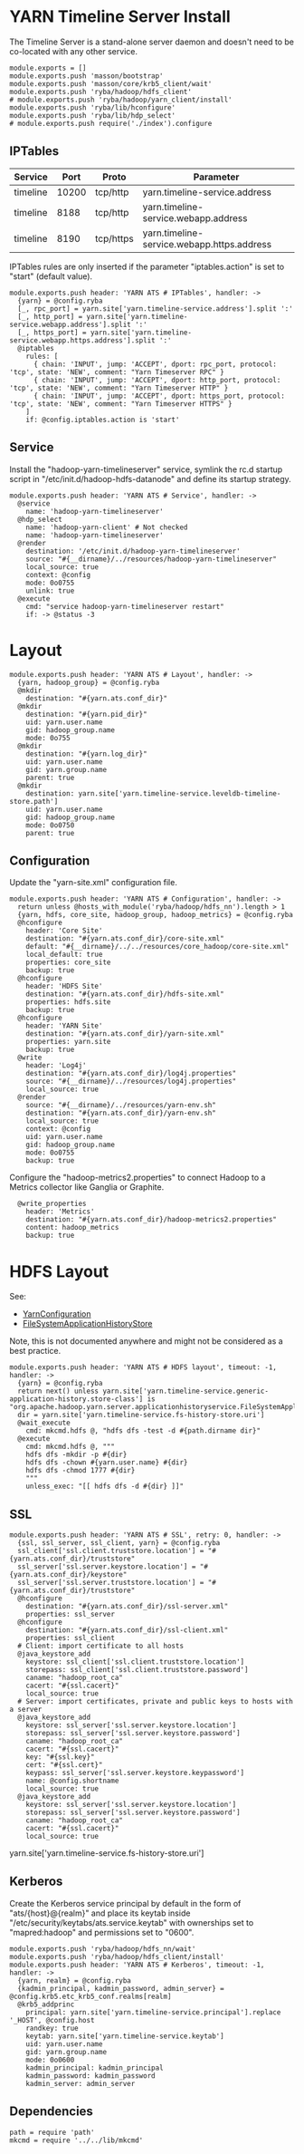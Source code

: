 
# YARN Timeline Server Install

The Timeline Server is a stand-alone server daemon and doesn't need to be
co-located with any other service.

    module.exports = []
    module.exports.push 'masson/bootstrap'
    module.exports.push 'masson/core/krb5_client/wait'
    module.exports.push 'ryba/hadoop/hdfs_client'
    # module.exports.push 'ryba/hadoop/yarn_client/install'
    module.exports.push 'ryba/lib/hconfigure'
    module.exports.push 'ryba/lib/hdp_select'
    # module.exports.push require('./index').configure

## IPTables

| Service   | Port       | Proto     | Parameter                                  |
|-----------|------------|-----------|--------------------------------------------|
| timeline  | 10200      | tcp/http  | yarn.timeline-service.address              |
| timeline  | 8188 | tcp/http  | yarn.timeline-service.webapp.address       |
| timeline  | 8190      | tcp/https | yarn.timeline-service.webapp.https.address |

IPTables rules are only inserted if the parameter "iptables.action" is set to
"start" (default value).

    module.exports.push header: 'YARN ATS # IPTables', handler: ->
      {yarn} = @config.ryba
      [_, rpc_port] = yarn.site['yarn.timeline-service.address'].split ':'
      [_, http_port] = yarn.site['yarn.timeline-service.webapp.address'].split ':'
      [_, https_port] = yarn.site['yarn.timeline-service.webapp.https.address'].split ':'
      @iptables
        rules: [
          { chain: 'INPUT', jump: 'ACCEPT', dport: rpc_port, protocol: 'tcp', state: 'NEW', comment: "Yarn Timeserver RPC" }
          { chain: 'INPUT', jump: 'ACCEPT', dport: http_port, protocol: 'tcp', state: 'NEW', comment: "Yarn Timeserver HTTP" }
          { chain: 'INPUT', jump: 'ACCEPT', dport: https_port, protocol: 'tcp', state: 'NEW', comment: "Yarn Timeserver HTTPS" }
        ]
        if: @config.iptables.action is 'start'

## Service

Install the "hadoop-yarn-timelineserver" service, symlink the rc.d startup script
in "/etc/init.d/hadoop-hdfs-datanode" and define its startup strategy.

    module.exports.push header: 'YARN ATS # Service', handler: ->
      @service
        name: 'hadoop-yarn-timelineserver'
      @hdp_select
        name: 'hadoop-yarn-client' # Not checked
        name: 'hadoop-yarn-timelineserver'
      @render
        destination: '/etc/init.d/hadoop-yarn-timelineserver'
        source: "#{__dirname}/../resources/hadoop-yarn-timelineserver"
        local_source: true
        context: @config
        mode: 0o0755
        unlink: true
      @execute
        cmd: "service hadoop-yarn-timelineserver restart"
        if: -> @status -3

# Layout

    module.exports.push header: 'YARN ATS # Layout', handler: ->
      {yarn, hadoop_group} = @config.ryba
      @mkdir
        destination: "#{yarn.ats.conf_dir}"
      @mkdir
        destination: "#{yarn.pid_dir}"
        uid: yarn.user.name
        gid: hadoop_group.name
        mode: 0o755
      @mkdir
        destination: "#{yarn.log_dir}"
        uid: yarn.user.name
        gid: yarn.group.name
        parent: true
      @mkdir
        destination: yarn.site['yarn.timeline-service.leveldb-timeline-store.path']
        uid: yarn.user.name
        gid: hadoop_group.name
        mode: 0o0750
        parent: true

## Configuration

Update the "yarn-site.xml" configuration file.

    module.exports.push header: 'YARN ATS # Configuration', handler: ->
      return unless @hosts_with_module('ryba/hadoop/hdfs_nn').length > 1
      {yarn, hdfs, core_site, hadoop_group, hadoop_metrics} = @config.ryba
      @hconfigure
        header: 'Core Site'
        destination: "#{yarn.ats.conf_dir}/core-site.xml"
        default: "#{__dirname}/../../resources/core_hadoop/core-site.xml"
        local_default: true
        properties: core_site
        backup: true
      @hconfigure
        header: 'HDFS Site'
        destination: "#{yarn.ats.conf_dir}/hdfs-site.xml"
        properties: hdfs.site
        backup: true
      @hconfigure
        header: 'YARN Site'
        destination: "#{yarn.ats.conf_dir}/yarn-site.xml"
        properties: yarn.site
        backup: true
      @write
        header: 'Log4j'
        destination: "#{yarn.ats.conf_dir}/log4j.properties"
        source: "#{__dirname}/../resources/log4j.properties"
        local_source: true
      @render
        source: "#{__dirname}/../resources/yarn-env.sh"
        destination: "#{yarn.ats.conf_dir}/yarn-env.sh"
        local_source: true
        context: @config
        uid: yarn.user.name
        gid: hadoop_group.name
        mode: 0o0755
        backup: true

Configure the "hadoop-metrics2.properties" to connect Hadoop to a Metrics collector like Ganglia or Graphite.

      @write_properties
        header: 'Metrics'
        destination: "#{yarn.ats.conf_dir}/hadoop-metrics2.properties"
        content: hadoop_metrics
        backup: true

# HDFS Layout

See:

*   [YarnConfiguration](https://github.com/apache/hadoop/blob/trunk/hadoop-yarn-project/hadoop-yarn/hadoop-yarn-api/src/main/java/org/apache/hadoop/yarn/conf/YarnConfiguration.java#L1425-L1426)
*   [FileSystemApplicationHistoryStore](https://github.com/apache/hadoop/blob/trunk/hadoop-yarn-project/hadoop-yarn/hadoop-yarn-server/hadoop-yarn-server-applicationhistoryservice/src/main/java/org/apache/hadoop/yarn/server/applicationhistoryservice/FileSystemApplicationHistoryStore.java)

Note, this is not documented anywhere and might not be considered as a best practice.

    module.exports.push header: 'YARN ATS # HDFS layout', timeout: -1, handler: ->
      {yarn} = @config.ryba
      return next() unless yarn.site['yarn.timeline-service.generic-application-history.store-class'] is "org.apache.hadoop.yarn.server.applicationhistoryservice.FileSystemApplicationHistoryStore"
      dir = yarn.site['yarn.timeline-service.fs-history-store.uri']
      @wait_execute
        cmd: mkcmd.hdfs @, "hdfs dfs -test -d #{path.dirname dir}"
      @execute
        cmd: mkcmd.hdfs @, """
        hdfs dfs -mkdir -p #{dir}
        hdfs dfs -chown #{yarn.user.name} #{dir}
        hdfs dfs -chmod 1777 #{dir}
        """
        unless_exec: "[[ hdfs dfs -d #{dir} ]]"

## SSL

    module.exports.push header: 'YARN ATS # SSL', retry: 0, handler: ->
      {ssl, ssl_server, ssl_client, yarn} = @config.ryba
      ssl_client['ssl.client.truststore.location'] = "#{yarn.ats.conf_dir}/truststore"
      ssl_server['ssl.server.keystore.location'] = "#{yarn.ats.conf_dir}/keystore"
      ssl_server['ssl.server.truststore.location'] = "#{yarn.ats.conf_dir}/truststore"
      @hconfigure
        destination: "#{yarn.ats.conf_dir}/ssl-server.xml"
        properties: ssl_server
      @hconfigure
        destination: "#{yarn.ats.conf_dir}/ssl-client.xml"
        properties: ssl_client
      # Client: import certificate to all hosts
      @java_keystore_add
        keystore: ssl_client['ssl.client.truststore.location']
        storepass: ssl_client['ssl.client.truststore.password']
        caname: "hadoop_root_ca"
        cacert: "#{ssl.cacert}"
        local_source: true
      # Server: import certificates, private and public keys to hosts with a server
      @java_keystore_add
        keystore: ssl_server['ssl.server.keystore.location']
        storepass: ssl_server['ssl.server.keystore.password']
        caname: "hadoop_root_ca"
        cacert: "#{ssl.cacert}"
        key: "#{ssl.key}"
        cert: "#{ssl.cert}"
        keypass: ssl_server['ssl.server.keystore.keypassword']
        name: @config.shortname
        local_source: true
      @java_keystore_add
        keystore: ssl_server['ssl.server.keystore.location']
        storepass: ssl_server['ssl.server.keystore.password']
        caname: "hadoop_root_ca"
        cacert: "#{ssl.cacert}"
        local_source: true

yarn.site['yarn.timeline-service.fs-history-store.uri']

## Kerberos

Create the Kerberos service principal by default in the form of
"ats/{host}@{realm}" and place its keytab inside
"/etc/security/keytabs/ats.service.keytab" with ownerships set to
"mapred:hadoop" and permissions set to "0600".

    module.exports.push 'ryba/hadoop/hdfs_nn/wait'
    module.exports.push 'ryba/hadoop/hdfs_client/install'
    module.exports.push header: 'YARN ATS # Kerberos', timeout: -1, handler: ->
      {yarn, realm} = @config.ryba
      {kadmin_principal, kadmin_password, admin_server} = @config.krb5.etc_krb5_conf.realms[realm]
      @krb5_addprinc
        principal: yarn.site['yarn.timeline-service.principal'].replace '_HOST', @config.host
        randkey: true
        keytab: yarn.site['yarn.timeline-service.keytab']
        uid: yarn.user.name
        gid: yarn.group.name
        mode: 0o0600
        kadmin_principal: kadmin_principal
        kadmin_password: kadmin_password
        kadmin_server: admin_server

## Dependencies

    path = require 'path'
    mkcmd = require '../../lib/mkcmd'
